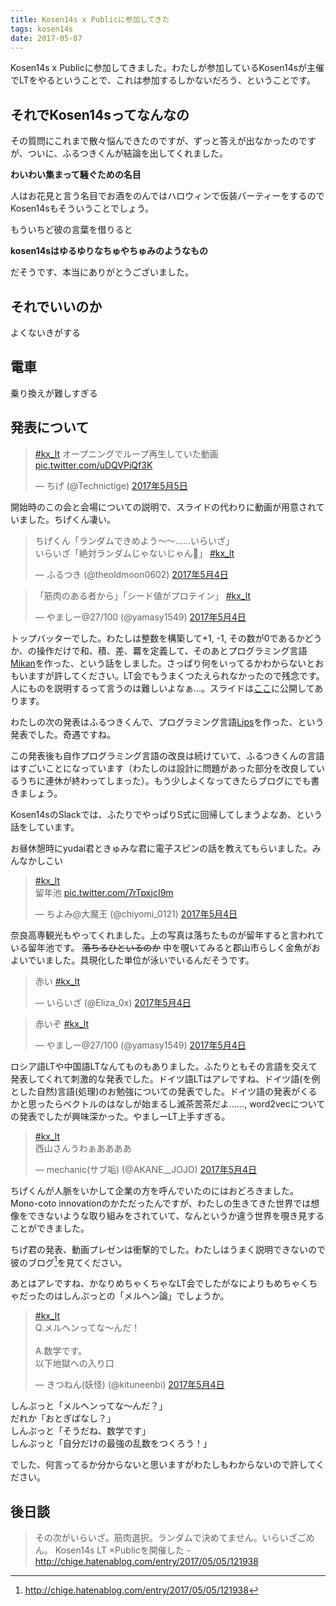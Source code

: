 ```yaml
---
title: Kosen14s x Publicに参加してきた
tags: kosen14s
date: 2017-05-07
---
```


Kosen14s x Publicに参加してきました。わたしが参加しているKosen14sが主催でLTをやるということで、これは参加するしかないだろう、ということです。

<!--more-->

## それでKosen14sってなんなの
その質問にこれまで散々悩んできたのですが、ずっと答えが出なかったのですが、ついに、ふるつきくんが結論を出してくれました。


**わいわい集まって騒ぐための名目**


人はお花見と言う名目でお酒をのんではハロウィンで仮装パーティーをするのでKosen14sもそういうことでしょう。

もういちど彼の言葉を借りると

**kosen14sはゆるゆりなちゅやちゅみのようなもの**

だそうです、本当にありがとうございました。

## それでいいのか
よくないきがする

## 電車
乗り換えが難しすぎる

## 発表について

<blockquote class="twitter-tweet" data-lang="ja"><p lang="ja" dir="ltr"><a href="https://twitter.com/hashtag/kx_lt?src=hash">#kx_lt</a> オープニングでループ再生していた動画 <a href="https://t.co/uDQVPiQf3K">pic.twitter.com/uDQVPiQf3K</a></p>&mdash; ちげ (@Technictige) <a href="https://twitter.com/Technictige/status/860394877636313089">2017年5月5日</a></blockquote>
<script async src="//platform.twitter.com/widgets.js" charset="utf-8"></script>

開始時のこの会と会場についての説明で、スライドの代わりに動画が用意されていました。ちげくん凄い。

<blockquote class="twitter-tweet" data-lang="ja"><p lang="ja" dir="ltr">ちげくん「ランダムできめよう～～……いらいざ」<br>いらいざ「絶対ランダムじゃないじゃん💢」 <a href="https://twitter.com/hashtag/kx_lt?src=hash">#kx_lt</a></p>&mdash; ふるつき (@theoldmoon0602) <a href="https://twitter.com/theoldmoon0602/status/859956091223851008">2017年5月4日</a></blockquote>

<blockquote class="twitter-tweet" data-lang="ja"><p lang="ja" dir="ltr">「筋肉のある者から」「シード値がプロテイン」 <a href="https://twitter.com/hashtag/kx_lt?src=hash">#kx_lt</a></p>&mdash; やましー@27/100 (@yamasy1549) <a href="https://twitter.com/yamasy1549/status/859956158538305536">2017年5月4日</a></blockquote>

トップバッターでした。わたしは整数を構築して+1, -1, その数が0であるかどうか、の操作だけで和、積、差、羃を定義して、そのあとプログラミング言語[Mikan](https://github.com/eliza0x/Mikan)を作った、という話をしました。さっぱり何をいってるかわからないとおもいますが許してください。LT会でもうまくつたえられなかったので残念です。人にものを説明するって言うのは難しいよなぁ…。スライドは[ここ](/files/Mikan.pdf)に公開してあります。

わたしの次の発表はふるつきくんで、プログラミング言語[Lips](https://github.com/theoldmoon0602/Lips)を作った、という発表でした。奇遇ですね。

この発表後も自作プログラミング言語の改良は続けていて、ふるつきくんの言語はすごいことになっています（わたしのは設計に問題があった部分を改良しているうちに連休が終わってしまった）。もう少しよくなってきたらブログにでも書きましょう。

Kosen14sのSlackでは、ふたりでやっぱりS式に回帰してしまうよなあ、という話をしています。

お昼休憩時にyudai君ときゅみな君に電子スピンの話を教えてもらいました。みんなかしこい

<blockquote class="twitter-tweet" data-lang="ja"><p lang="ja" dir="ltr"><a href="https://twitter.com/hashtag/kx_lt?src=hash">#kx_lt</a><br>留年池 <a href="https://t.co/7rTpxjcI9m">pic.twitter.com/7rTpxjcI9m</a></p>&mdash; ちよみ@大魔王 (@chiyomi_0121) <a href="https://twitter.com/chiyomi_0121/status/859979894456934400">2017年5月4日</a></blockquote>

奈良高専観光もやってくれました。上の写真は落ちたものが留年すると言われている留年池です。 ~~落ちるひといるのか~~ 中を覗いてみると郡山市らしく金魚がおよいでいました。具現化した単位が泳いでいるんだそうです。

<blockquote class="twitter-tweet" data-lang="ja"><p lang="ja" dir="ltr">赤い <a href="https://twitter.com/hashtag/kx_lt?src=hash">#kx_lt</a></p>&mdash; いらいざ (@Eliza_0x) <a href="https://twitter.com/Eliza_0x/status/859983529299464192">2017年5月4日</a></blockquote>

<blockquote class="twitter-tweet" data-lang="ja"><p lang="ja" dir="ltr">赤いぞ <a href="https://twitter.com/hashtag/kx_lt?src=hash">#kx_lt</a></p>&mdash; やましー@27/100 (@yamasy1549) <a href="https://twitter.com/yamasy1549/status/859983616436125696">2017年5月4日</a></blockquote>

ロシア語LTや中国語LTなんてものもありました。ふたりともその言語を交えて発表してくれて刺激的な発表でした。ドイツ語LTはアレですね、ドイツ語(を例とした自然)言語(処理)のお勉強についての発表でした。ドイツ語の発表がくるかと思ったらベクトルのはなしが始まるし滅茶苦茶だよ……, word2vecについての発表でしたが興味深かった。やましーLT上手すぎる。

<blockquote class="twitter-tweet" data-lang="ja"><p lang="ja" dir="ltr"><a href="https://twitter.com/hashtag/kx_lt?src=hash">#kx_lt</a><br>西山さんうわぁああああ</p>&mdash; mechanic(サブ垢) (@AKANE__JOJO) <a href="https://twitter.com/AKANE__JOJO/status/859986576410947585">2017年5月4日</a></blockquote>

ちげくんが人脈をいかして企業の方を呼んでいたのにはおどろきました。Mono-coto innovationのかただったんですが、わたしの生きてきた世界では想像をできないような取り組みをされていて、なんというか違う世界を覗き見することができました。

ちげ君の発表、動画プレゼンは衝撃的でした。わたしはうまく説明できないので彼のブログ[^chige]を見てください。

あとはアレですね、かなりめちゃくちゃなLT会でしたがなによりもめちゃくちゃだったのはしんぷっとの「メルヘン論」でしょうか。

<blockquote class="twitter-tweet" data-lang="ja"><p lang="ja" dir="ltr"><a href="https://twitter.com/hashtag/kx_lt?src=hash">#kx_lt</a><br>Q.メルヘンってな〜んだ！<br><br>A.数学です。<br>以下地獄への入り口</p>&mdash; きつねん(妖怪) (@kituneenbi) <a href="https://twitter.com/kituneenbi/status/860013584016752640">2017年5月4日</a></blockquote>

しんぷっと「メルヘンってな〜んだ？」  
だれか「おとぎばなし？」  
しんぷっと「そうだね、数学です」  
しんぷっと「自分だけの最強の乱数をつくろう！」

でした、何言ってるか分からないと思いますがわたしもわからないので許してください。

## 後日談
> その次がいらいざ。筋肉選択。ランダムで決めてません。いらいざごめん。
> Kosen14s LT ×Publicを開催した - <http://chige.hatenablog.com/entry/2017/05/05/121938>

[^chige]: http://chige.hatenablog.com/entry/2017/05/05/121938

